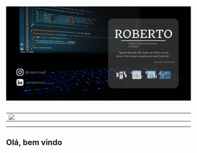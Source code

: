 <p align='center'>
<img src="https://github.com/roberto967/roberto967/blob/main/imgs/Header_Roberto.png?raw=true">&nbsp;&nbsp;
</p>

<center>

  <table>
    <tr>
      <td><img width="495px" align="left" src="https://github-readme-stats.vercel.app/api/top-langs/?username=roberto967&hide=html&layout=compact&theme=tokyonight" /></td>
      <td><img width="495px" align="left" src="https://github-readme-stats.vercel.app/api?username=roberto967&theme=tokyonight"/></td>
    </tr>
  </table>

</center>

---

## Olá, bem vindo
<!---
roberto967/roberto967 is a ✨ special ✨ repository because its `README.md` (this file) appears on your GitHub profile.
You can click the Preview link to take a look at your changes.
--->
